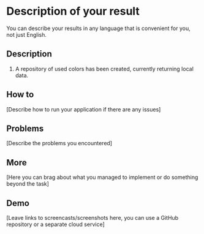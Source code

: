 # Description of your result

You can describe your results in any language that is convenient for you, not just English.

## Description

1. A repository of used colors has been created, currently returning local data.

## How to

[Describe how to run your application if there are any issues]

## Problems

[Describe the problems you encountered]

## More

[Here you can brag about what you managed to implement or do something beyond the task]

## Demo

[Leave links to screencasts/screenshots here, you can use a GitHub repository or a separate cloud service]

